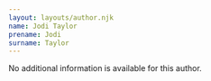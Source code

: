 ```yaml
---
layout: layouts/author.njk
name: Jodi Taylor
prename: Jodi
surname: Taylor
---
```

No additional information is available for this author.
